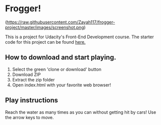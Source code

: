 # Frogger!

(https://raw.githubusercontent.com/Zayah117/frogger-project/master/images/screenshot.png)

This is a project for Udacity's Front-End Development course. The starter code for this project can be found [here.](https://github.com/udacity/frontend-nanodegree-arcade-game)

## How to download and start playing.

1. Select the green 'clone or download' button
2. Download ZIP
3. Extract the zip folder
4. Open index.html with your favorite web browser!

## Play instructions

Reach the water as many times as you can without getting hit by cars! Use the arrow keys to move.